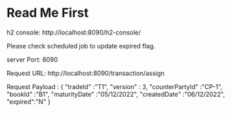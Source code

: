 # Read Me First
h2 console: http://localhost:8090/h2-console/

Please check scheduled job to update expired flag.

server Port: 8090

Request URL: http://localhost:8090/transaction/assign

Request Payload :
{
"tradeId" :"T1",
"version" : 3,
"counterPartyId" :"CP-1",
"bookId" :"B1",
"maturityDate" :"05/12/2022",
"createdDate" :"06/12/2022",
"expired":"N"
}
